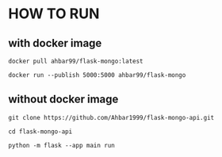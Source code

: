 # HOW TO RUN #
## with docker image ##
	docker pull ahbar99/flask-mongo:latest
	
	docker run --publish 5000:5000 ahbar99/flask-mongo

## without docker image ##
	git clone https://github.com/Ahbar1999/flask-mongo-api.git

	cd flask-mongo-api

	python -m flask --app main run 
